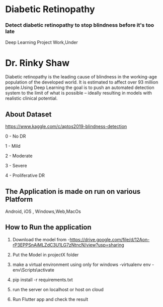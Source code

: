 # Diabetic Retinopathy
### Detect diabetic retinopathy to stop blindness before it's too late


Deep Learning Project Work,Under
# Dr. Rinky Shaw


Diabetic retinopathy is the leading cause of blindness in the working-age population of the developed world. It is estimated to affect over 93 million people.Using Deep Learning the goal  is to push an automated detection system to the limit of what is possible – ideally resulting in models with realistic clinical potential.


## About Dataset
https://www.kaggle.com/c/aptos2019-blindness-detection

0 - No DR

1 - Mild

2 - Moderate

3 - Severe

4 - Proliferative DR


## The Application is made on run on various Platform
Android, iOS , Windows,Web,MacOs

## How to Run the application

1) Download the model from 
-https://drive.google.com/file/d/12Aon-rP3EPPSnAiMLZdC3U1LG7zNtncN/view?usp=sharing

2) Put the Model in projectX folder

3) make a virtual environment using 
only for windows
-virtualenv env
-env\Scripts\activate

4) pip install -r requirements.txt

5) run the server on localhost or host on cloud

6) Run Flutter app and check the result